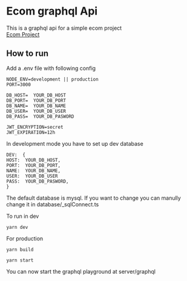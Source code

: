 # Ecom graphql Api

This is a graphql api for a simple ecom project <br/>
[Ecom Project](https://github.com/KaranGoel59/ecom-client)

## How to run
Add a .env file with following config

```
NODE_ENV=development || production
PORT=3000

DB_HOST=  YOUR_DB_HOST
DB_PORT=  YOUR_DB_PORT
DB_NAME=  YOUR_DB_NAME
DB_USER=  YOUR_DB_USER
DB_PASS=  YOUR_DB_PASWORD

JWT_ENCRYPTION=secret
JWT_EXPIRATION=12h
```

In development mode you have to set up dev database

```
DEV:  {
HOST:  YOUR_DB_HOST,
PORT:  YOUR_DB_PORT,
NAME:  YOUR_DB_NAME,
USER:  YOUR_DB_USER
PASS:  YOUR_DB_PASWORD,
}
```

The default database is mysql. If you want to change you can manully change it in database/_sqlConnect.ts <br/>

To run in dev
```
yarn dev
``` 

For production
```
yarn build
```
```
yarn start
```

You can now start the graphql playground at server/graphql